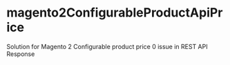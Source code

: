 # magento2ConfigurableProductApiPrice
Solution for Magento 2 Configurable product price 0  issue in REST API Response
